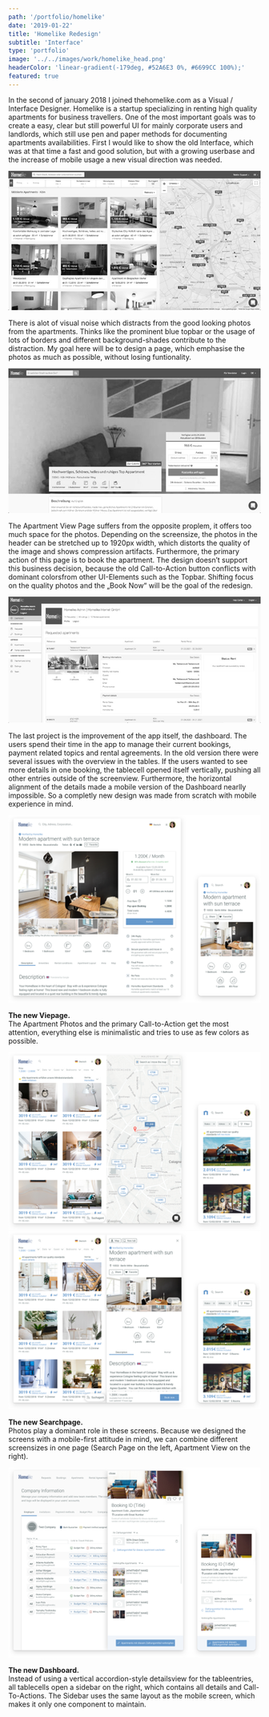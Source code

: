 ```yaml
---
path: '/portfolio/homelike'
date: '2019-01-22'
title: 'Homelike Redesign'
subtitle: 'Interface'
type: 'portfolio'
image: '../../images/work/homelike_head.png'
headerColor: 'linear-gradient(-179deg, #52A6E3 0%, #6699CC 100%);'
featured: true
---
```


In the second of january 2018 I joined thehomelike.com as a Visual / Interface Designer. Homelike is a startup specializing in renting high quality apartments for business travellers. One of the most important goals was to create a easy, clear but still powerful UI for mainly corporate users and landlords, which still use pen and paper methods for documenting apartments availabilities. First I would like to show the old Interface, which was at that time a fast and good solution, but with a growing userbase and the increase of mobile usage a new visual direction was needed.

![hl](../../images/work/old_search.jpg)

There is alot of visual noise which distracts from the good looking photos from the apartments. Thinks like the prominent blue topbar or the usage of lots of borders and different background-shades contribute to the distraction. My goal here will be to design a page, which emphasise the photos as much as possible, without losing funtionality.

![hl](../../images/work/old_view.jpg)

The Apartment View Page suffers from the opposite proplem, it offers too much space for the photos. Depending on the screensize, the photos in the header can be stretched up to 1920px width, which distorts the quality of the image and shows compression artifacts. Furthermore, the primary action of this page is to book the apartment. The design doesn’t support this business decision, because the old Call-to-Action button conflicts with dominant colorsfrom other UI-Elements such as the Topbar. Shifting focus on the quality photos and the „Book Now“ will be the goal of the redesign.

![hl](../../images/work/old_dash.jpg)

The last project is the improvement of the app itself, the dashboard. The users spend their time in the app to manage their current bookings, payment related topics and rental agreements. In the old version there were several issues with the overview in the tables. If the users wanted to see more details in one booking, the tablecell opened itself vertically, pushing all other entries outside of the screenview. Furthermore, the horizontal alignment of the details made a mobile version of the Dashboard nearlly impossible. So a completly new design was made from scratch with mobile experience in mind.

![hl](../../images/work/new_view.png)

**The new Viepage.** <br> The Apartment Photos and the primary Call-to-Action get the most attention, everything else is minimalistic and tries to use as few colors as possible.

![hl](../../images/work/new_search1.png)
![hl](../../images/work/new_search2.png)

**The new Searchpage.** <br>
Photos play a dominant role in these screens. Because we designed the screens with a mobile-first attitude in mind, we can combine different screensizes in one page (Search Page on the left, Apartment View on the right).

![hl](../../images/work/new_dash.png)

**The new Dashboard.** <br>
Instead of using a vertical accordion-style detailsview for the tableentries, all tablecells open a sidebar on the right, which contains all details and Call-To-Actions. The Sidebar uses the same layout as the mobile screen, which makes it only one component to maintain.
